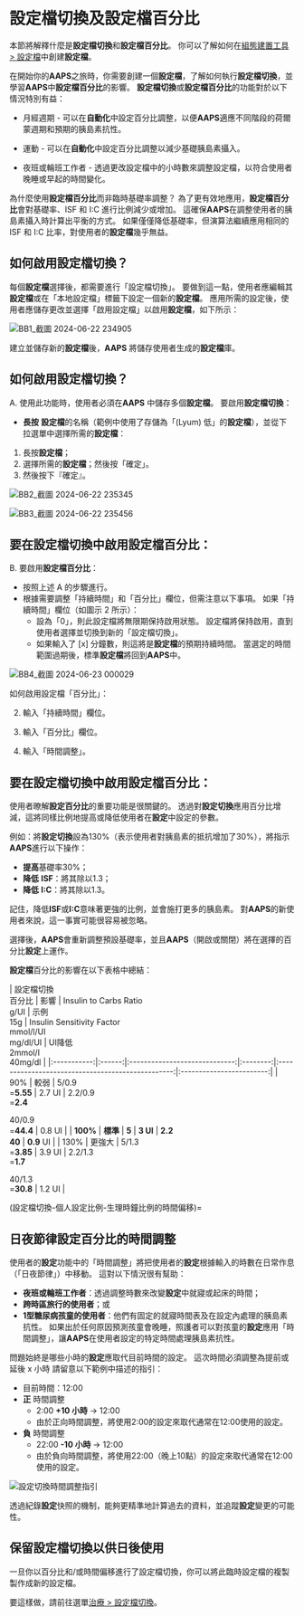 # 設定檔切換及設定檔百分比

本節將解釋什麼是**設定檔切換**和**設定檔百分比**。 你可以了解如何在[組態建置工具 > 設定檔](#setup-wizard-profile)中創建**設定檔**。

在開始你的**AAPS**之旅時，你需要創建一個**設定檔**，了解如何執行**設定檔切換**，並學習**AAPS**中**設定檔百分比**的影響。 **設定檔切換**或**設定檔百分比**的功能對於以下情況特別有益：

- 月經週期 - 可以在**自動化**中設定百分比調整，以便**AAPS**適應不同階段的荷爾蒙週期和預期的胰島素抗性。

- 運動 - 可以在**自動化**中設定百分比調整以減少基礎胰島素攝入。

- 夜班或輪班工作者 - 透過更改設定檔中的小時數來調整設定檔，以符合使用者晚睡或早起的時間變化。

為什麼使用**設定檔百分比**而非臨時基礎率調整？ 為了更有效地應用，**設定檔百分比**會對基礎率、ISF 和 I:C 進行比例減少或增加。 這確保**AAPS**在調整使用者的胰島素攝入時計算出平衡的方式。 如果僅僅降低基礎率，但演算法繼續應用相同的 ISF 和 I:C 比率，對使用者的**設定檔**幾乎無益。

## 如何啟用設定檔切換？

每個**設定檔**選擇後，都需要進行「設定檔切換」。 要做到這一點，使用者應編輯其**設定檔**或在「本地設定檔」標籤下設定一個新的**設定檔**。 應用所需的設定後，使用者應儲存更改並選擇「啟用設定檔」以啟用**設定檔**，如下所示：

![BB1_截圖 2024-06-22 234905](../images/ProfileSwitch1.png)

建立並儲存新的**設定檔**後，**AAPS** 將儲存使用者生成的**設定檔**庫。

## 如何啟用設定檔切換？

A. 使用此功能時，使用者必須在**AAPS** 中儲存多個**設定檔**。 要啟用**設定檔切換**：

- **長按** **設定檔**的名稱（範例中使用了存儲為「(Lyum) 低」的**設定檔**），並從下拉選單中選擇所需的**設定檔**：

1. 長按**設定檔**；
2. 選擇所需的**設定檔**；然後按「確定」。
3. 然後按下『確定』。

![BB2_截圖 2024-06-22 235345](../images/ProfileSwitch2.png)

![BB3_截圖 2024-06-22 235456](../images/ProfileSwitch3.png)

## 要在設定檔切換中啟用設定檔百分比：

B. 要啟用**設定檔百分比**：

- 按照上述 A 的步驟進行。
- 根據需要調整「持續時間」和「百分比」欄位，但需注意以下事項。 如果「持續時間」欄位（如圖示 2 所示）： 
    - 設為「0」，則此設定檔將無限期保持啟用狀態。 設定檔將保持啟用，直到使用者選擇並切換到新的「設定檔切換」。
    - 如果輸入了 [x] 分鐘數，則這將是**設定檔**的預期持續時間。 當選定的時間範圍過期後，標準**設定檔**將回到**AAPS**中。

![BB4_截圖 2024-06-23 000029](../images/ProfileSwitch4.png)

如何啟用設定檔「百分比」：

2. 輸入「持續時間」欄位。

3. 輸入「百分比」欄位。

4. 輸入「時間調整」。

## 要在設定檔切換中啟用設定檔百分比：

使用者暸解**設定百分比**的重要功能是很關鍵的。 透過對**設定切換**應用百分比增減，這將同樣比例地提高或降低使用者在**設定**中設定的參數。

例如：將**設定切換**設為130%（表示使用者對胰島素的抵抗增加了30%），將指示**AAPS**進行以下操作：

- **提高**基礎率30%； 
- **降低** **ISF**：將其除以1.3；
- **降低** **I:C**：將其除以1.3。

記住，降低**ISF**或**I:C**意味著更強的比例，並會施打更多的胰島素。 對**AAPS**的新使用者來說，這一事實可能很容易被忽略。

選擇後，**AAPS**會重新調整預設基礎率，並且**AAPS**（開啟或關閉）將在選擇的百分比**設定**上運作。

**設定檔**百分比的影響在以下表格中總結：

| 設定檔切換  
百分比 |   影響   | Insulin to Carbs Ratio  
g/UI | 示例  
15g | Insulin Sensitivity Factor  
mmol/l/UI  
mg/dl/UI | UI降低  
2mmol/l  
40mg/dl |
|:-----------:|:------:|:-----------------------------:|:--------:|:-------------------------------------------------:|:------------------------:|
|     90%     |   較弱   |       5/0.9  
=**5.55**       |  2.7 UI  |    2.2/0.9  
=**2.4**  
  
40/0.9  
=**44.4**     |          0.8 UI          |
|  **100%**   | **標準** |             **5**             | **3 UI** |                   **2.2  
40**                    |        **0.9** UI        |
|    130%     |  更強大   |       5/1.3  
=**3.85**       |  3.9 UI  |    2.2/1.3  
=**1.7**  
  
40/1.3  
=**30.8**     |          1.2 UI          |

(設定檔切換-個人設定比例-生理時鐘比例的時間偏移)=

## 日夜節律設定百分比的時間調整

使用者的**設定**功能中的「時間調整」將把使用者的**設定**根據輸入的時數在日常作息（「日夜節律」）中移動。 這對以下情況很有幫助：

- **夜班或輪班工作者**：透過調整時數來改變**設定**中就寢或起床的時間； 
- **跨時區旅行的使用者**；或
- **1型糖尿病孩童的使用者**：他們有固定的就寢時間表及在設定內處理的胰島素抗性。 如果出於任何原因預測孩童會晚睡，照護者可以對孩童的**設定**應用「時間調整」，讓**AAPS**在使用者設定的特定時間處理胰島素抗性。

問題始終是哪些小時的**設定**應取代目前時間的設定。 這次時間必須調整為提前或延後 x 小時 請留意以下範例中描述的指引：

- 目前時間：12:00
- **正** 時間調整 
    - 2:00 **+10 小時** -> 12:00
    - 由於正向時間調整，將使用2:00的設定來取代通常在12:00使用的設定。
- **負** 時間調整 
    - 22:00 **-10 小時** -> 12:00
    - 由於負向時間調整，將使用22:00（晚上10點）的設定來取代通常在12:00使用的設定。

![設定切換時間調整指引](../images/ProfileSwitch_PlusMinus2.png)

透過紀錄**設定**快照的機制，能夠更精準地計算過去的資料，並追蹤**設定**變更的可能性。

## 保留設定檔切換以供日後使用

一旦你以百分比和/或時間偏移進行了設定檔切換，你可以將此臨時設定檔的複製製作成新的設定檔。

要這樣做，請前往選單[治療 > 設定檔切換](#your-aaps-profile-clone-profile-switch)。